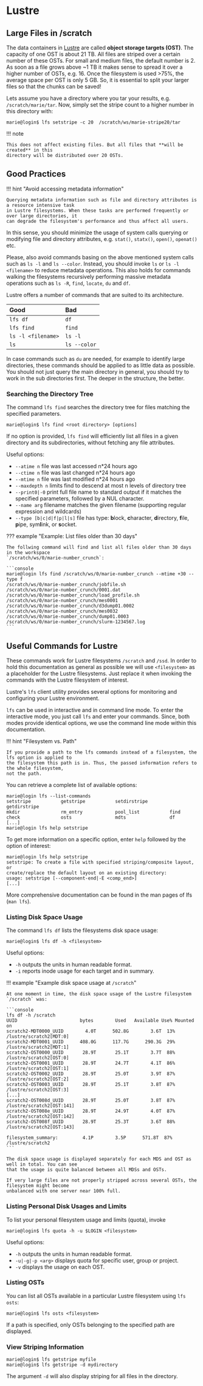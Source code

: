 # Lustre

## Large Files in /scratch

The data containers in [Lustre](https://www.lustre.org) are called **object storage targets (OST)**.
The capacity of one OST is about 21 TB. All files are striped over a certain number of these OSTs.
For small and medium files, the default number is 2. As soon as a file grows above ~1 TB it makes
sense to spread it over a higher number of OSTs, e.g. 16. Once the filesystem is used >75%, the
average space per OST is only 5 GB. So, it is essential to split your larger files so that the
chunks can be saved!

Lets assume you have a directory where you tar your results, e.g. `/scratch/marie/tar`. Now, simply
set the stripe count to a higher number in this directory with:

```console
marie@login$ lfs setstripe -c 20  /scratch/ws/marie-stripe20/tar
```

!!! note

    This does not affect existing files. But all files that **will be created** in this
    directory will be distributed over 20 OSTs.

## Good Practices

!!! hint "Avoid accessing metadata information"

    Querying metadata information such as file and directory attributes is a resource intensive task
    in Lustre filesystems. When these tasks are performed frequently or over large directories, it
    can degrade the filesystem's performance and thus affect all users.

In this sense, you should minimize the usage of system calls querying or modifying file
and directory attributes, e.g. `stat()`, `statx()`, `open()`, `openat()` etc.

Please, also avoid commands basing on the above mentioned system calls such as `ls -l` and
`ls --color`. Instead, you should invoke `ls` or `ls -l <filename>` to reduce metadata operations.
This also holds for commands walking the filesystems recursively performing massive metadata
operations such as `ls -R`, `find`, `locate`, `du` and `df`.

Lustre offers a number of commands that are suited to its architecture.

| Good | Bad |
|:-----|:----|
| `lfs df` | `df` |
| `lfs find` | `find` |
| `ls -l <filename>` | `ls -l` |
| `ls` | `ls --color` |

In case commands such as `du` are needed, for example to identify large
directories, these commands should be applied to as little data as
possible. You should not just query the main directory in general, you
should try to work in the sub directories first. The deeper in the
structure, the better.

### Searching the Directory Tree

The command `lfs find` searches the directory tree for files matching the specified parameters.

```console
marie@login$ lfs find <root directory> [options]
```

If no option is provided, `lfs find` will efficiently list all files in a given directory and its
subdirectories, without fetching any file attributes.

Useful options:

* `--atime n` file was last accessed n*24 hours ago
* `--ctime n` file was last changed n*24 hours ago
* `--mtime n` file was last modified n*24 hours ago
* `--maxdepth n` limits find to descend at most n levels of directory tree
* `--print0|-0` print full file name to standard output if it matches the specified parameters,
  followed by a NUL character.
* `--name arg` filename matches the given filename (supporting regular expression and wildcards)
* `--type [b|c|d|f|p|l|s]` file has type: **b**lock, **c**haracter, **d**irectory, **f**ile,
  **p**ipe, sym**l**ink, or **s**ocket.

??? example "Example: List files older than 30 days"

    The follwing command will find and list all files older than 30 days in the workspace
    `/scratch/ws/0/marie-number_crunch`:

    ```console
    marie@login lfs find /scratch/ws/0/marie-number_crunch --mtime +30 --type f
    /scratch/ws/0/marie-number_crunch/jobfile.sh
    /scratch/ws/0/marie-number_crunch/0001.dat
    /scratch/ws/0/marie-number_crunch/load_profile.sh
    /scratch/ws/0/marie-number_crunch/mes0001
    /scratch/ws/0/marie-number_crunch/d3dump01.0002
    /scratch/ws/0/marie-number_crunch/mes0032
    /scratch/ws/0/marie-number_crunch/dump01.0003
    /scratch/ws/0/marie-number_crunch/slurm-1234567.log
    ```

## Useful Commands for Lustre

These commands work for Lustre filesystems `/scratch` and `/ssd`. In order to hold this
documentation as general as possible we will use `<filesystem>` as a placeholder for the Lustre
filesystems. Just replace it when invoking the commands with the Lustre filesystem of interest.

Lustre's `lfs` client utility provides several options for monitoring and configuring your Lustre
environment.

`lfs` can be used in interactive and in command line mode. To enter the interactive mode, you just
call `lfs` and enter your commands. Since, both modes provide identical options, we use the command
line mode within this documentation.

!!! hint "Filesystem vs. Path"

    If you provide a path to the lfs commands instead of a filesystem, the lfs option is applied to
    the filesystem this path is in. Thus, the passed information refers to the whole filesystem,
    not the path.

You can retrieve a complete list of available options:

```console
marie@login lfs --list-commands
setstripe           getstripe           setdirstripe        getdirstripe
mkdir               rm_entry            pool_list           find
check               osts                mdts                df
[...]
marie@login lfs help setstripe

```

To get more information on a specific option, enter `help` followed by the option of interest:

```console
marie@login lfs help setstripe
setstripe: To create a file with specified striping/composite layout, or
create/replace the default layout on an existing directory:
usage: setstripe [--component-end|-E <comp_end>]
[...]
```

More comprehensive documentation can be found in the man pages of lfs (`man lfs`).

### Listing Disk Space Usage

The command `lfs df` lists the filesystems disk space usage:

```console
marie@login$ lfs df -h <filesystem>
```

Useful options:

* `-h` outputs the units in human readable format.
* `-i` reports inode usage for each target and in summary.

!!! example "Example disk space usage at `/scratch`"

    At one moment in time, the disk space usage of the Lustre filesystem `/scratch` was:

    ```console
    lfs df -h /scratch
    UUID                       bytes        Used   Available Use% Mounted on
    scratch2-MDT0000_UUID        4.0T      502.8G        3.6T  13% /lustre/scratch2[MDT:0]
    scratch2-MDT0001_UUID      408.0G      117.7G      290.3G  29% /lustre/scratch2[MDT:1]
    scratch2-OST0000_UUID       28.9T       25.1T        3.7T  88% /lustre/scratch2[OST:0]
    scratch2-OST0001_UUID       28.9T       24.7T        4.1T  86% /lustre/scratch2[OST:1]
    scratch2-OST0002_UUID       28.9T       25.0T        3.9T  87% /lustre/scratch2[OST:2]
    scratch2-OST0003_UUID       28.9T       25.1T        3.8T  87% /lustre/scratch2[OST:3]
    [...]
    scratch2-OST008d_UUID       28.9T       25.0T        3.8T  87% /lustre/scratch2[OST:141]
    scratch2-OST008e_UUID       28.9T       24.9T        4.0T  87% /lustre/scratch2[OST:142]
    scratch2-OST008f_UUID       28.9T       25.3T        3.6T  88% /lustre/scratch2[OST:143]

    filesystem_summary:         4.1P        3.5P      571.8T  87% /lustre/scratch2
    ```

    The disk space usage is displayed separately for each MDS and OST as well in total. You can see
    that the usage is quite balanced between all MDSs and OSTs.

    If very large files are not properly stripped across several OSTs, the filesystem might become
    unbalanced with one server near 100% full.

### Listing Personal Disk Usages and Limits

To list your personal filesystem usage and limits (quota), invoke

```console
marie@login$ lfs quota -h -u $LOGIN <filesystem>
```

Useful options:

* `-h` outputs the units in human readable format.
* `-u|-g|-p <arg>` displays quota for specific user, group or project.
* `-v` displays the usage on each OST.

### Listing OSTs

You can list all OSTs available in a particular Lustre filesystem using `lfs osts`:

```console
marie@login$ lfs osts <filesystem>
```

If a path is specified, only OSTs belonging to the specified path are displayed.

### View Striping Information

```console
marie@login$ lfs getstripe myfile
marie@login$ lfs getstripe -d mydirectory
```

The argument `-d` will also display striping for all files in the directory.
